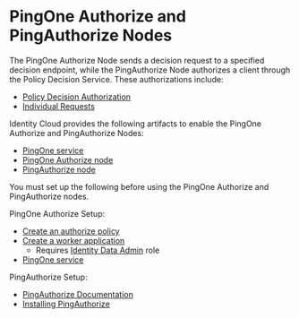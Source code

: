<!--
 * This code is to be used exclusively in connection with Ping Identity Corporation software or services. Ping Identity Corporation only offers such software or services to legal entities who have entered into a binding license agreement with Ping Identity Corporation.
 *
 * Copyright 2024 Ping Identity Corporation. All Rights Reserved
-->

# PingOne Authorize and PingAuthorize Nodes

The PingOne Authorize Node sends a decision request to a specified decision endpoint, while the PingAuthorize Node authorizes a client through the Policy Decision Service. These authorizations include:

* [Policy Decision Authorization](https://apidocs.pingidentity.com/pingone/platform/v1/api/#post-evaluate-a-decision-request)
* [Individual Requests](https://apidocs.pingidentity.com/pingauthorize/authorization-policy-decision/v1/api/guide/#post-authorize-client-with-individual-decision:~:text=leave%20it%20empty.-,Authorize%20client%20with%20individual%20decision,-%7B%7BapiPath%7D%7D/governance%2Dengine)

Identity Cloud provides the following artifacts to enable the PingOne Authorize and PingAuthorize Nodes:

* [PingOne service](https://github.com/ForgeRock/tntp-ping-service/blob/main/README.md)
* [PingOne Authorize node](https://github.com/ForgeRock/tntp-ping-authorize/blob/main/docs/pingoneauthorize/README.md)
* [PingAuthorize node](https://github.com/ForgeRock/tntp-ping-authorize/blob/main/docs/pingauthorize/README.md)

You must set up the following before using the PingOne Authorize and PingAuthorize nodes.

PingOne Authorize Setup:
* [Create an authorize policy](https://docs.pingidentity.com/r/en-us/pingone/p1az_policies)
* [Create a worker application](https://docs.pingidentity.com/r/en-us/pingone/p1_add_app_worker)
    * Requires [Identity Data Admin](https://apidocs.pingidentity.com/pingone/platform/v1/api/#roles) role
* [PingOne service](https://github.com/ForgeRock/tntp-ping-service/tree/cloudprep?tab=readme-ov-file#ping-one-service)

PingAuthorize Setup:
* [PingAuthorize Documentation](https://docs.pingidentity.com/r/en-us/pingauthorize-100/paz_home_landing_page)
* [Installing PingAuthorize](https://docs.pingidentity.com/r/en-us/pingauthorize-100/paz_install_pingauthorize)
